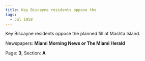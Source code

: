 ```yaml
---  
title: Key Biscayne residents oppose the  
tags:  
  - Jul 1958  
---  
```

  
Key Biscayne residents oppose the planned fill at Mashta Island.  
  
Newspapers: **Miami Morning News or The Miami Herald**  
  
Page: **3**, Section: **A** 
